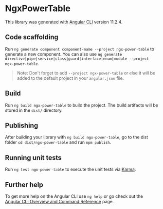 # NgxPowerTable

This library was generated with [Angular CLI](https://github.com/angular/angular-cli) version 11.2.4.

## Code scaffolding

Run `ng generate component component-name --project ngx-power-table` to generate a new component. You can also use `ng generate directive|pipe|service|class|guard|interface|enum|module --project ngx-power-table`.
> Note: Don't forget to add `--project ngx-power-table` or else it will be added to the default project in your `angular.json` file. 

## Build

Run `ng build ngx-power-table` to build the project. The build artifacts will be stored in the `dist/` directory.

## Publishing

After building your library with `ng build ngx-power-table`, go to the dist folder `cd dist/ngx-power-table` and run `npm publish`.

## Running unit tests

Run `ng test ngx-power-table` to execute the unit tests via [Karma](https://karma-runner.github.io).

## Further help

To get more help on the Angular CLI use `ng help` or go check out the [Angular CLI Overview and Command Reference](https://angular.io/cli) page.
